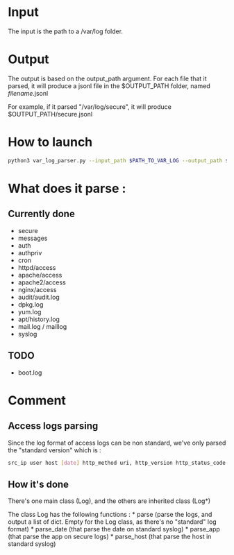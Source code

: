 # Input

The input is the path to a /var/log folder.

# Output

The output is based on the output_path argument.
For each file that it parsed, it will produce a jsonl file in the $OUTPUT_PATH folder, named $filename$.jsonl

For example, if it parsed "/var/log/secure", it will produce $OUTPUT_PATH/secure.jsonl
# How to launch

```bash
python3 var_log_parser.py --input_path $PATH_TO_VAR_LOG --output_path $OUTPUT_PATH
```

# What does it parse : 
## Currently done
* secure
* messages
* auth
* authpriv
* cron
* httpd/access
* apache/access
* apache2/access
* nginx/access
* audit/audit.log
* dpkg.log
* yum.log
* apt/history.log
* mail.log / maillog
* syslog

## TODO 
* boot.log


# Comment
## Access logs parsing
Since the log format of access logs can be non standard, we've only parsed the "standard version" which is : 

```bash
src_ip user host [date] http_method uri, http_version http_status_code bytes http_referrer "user_agent"
```

## How it's done
There's one main class (Log), and the others are inherited class (Log*)

The class Log has the following functions :
    * parse (parse the logs, and output a list of dict. Empty for the Log class, as there's no "standard" log format)
    * parse_date (that parse the date on standard syslog)
    * parse_app (that parse the app on secure logs)
    * parse_host (that parse the host in standard syslog)